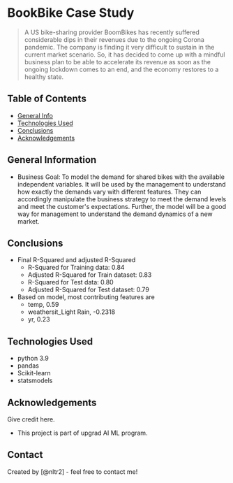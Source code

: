 # BookBike Case Study
> A US bike-sharing provider BoomBikes has recently suffered considerable dips in their revenues due to the ongoing Corona pandemic. The company is finding it very difficult to sustain in the current market scenario. So, it has decided to come up with a mindful business plan to be able to accelerate its revenue as soon as the ongoing lockdown comes to an end, and the economy restores to a healthy state. 


## Table of Contents
* [General Info](#general-information)
* [Technologies Used](#technologies-used)
* [Conclusions](#conclusions)
* [Acknowledgements](#acknowledgements)

<!-- You can include any other section that is pertinent to your problem -->

## General Information

- Business Goal: To model the demand for shared bikes with the available independent variables. It will be used by the management to understand how exactly the demands vary with different features. They can accordingly manipulate the business strategy to meet the demand levels and meet the customer's expectations. Further, the model will be a good way for management to understand the demand dynamics of a new market. 


<!-- You don't have to answer all the questions - just the ones relevant to your project. -->

## Conclusions
- Final R-Squared and adjusted R-Squared
  - R-Squared for Training data: 0.84
  - Adjusted R-Squared for Train dataset:  0.83
  - R-Squared for Test data: 0.80
  - Adjusted R-Squared for Test dataset:  0.79
- Based on model,  most contributing features are
  - temp, 0.59
  - weathersit_Light Rain,    -0.2318      
  - yr, 0.23


<!-- You don't have to answer all the questions - just the ones relevant to your project. -->


## Technologies Used
- python 3.9
- pandas
- Scikit-learn
- statsmodels

<!-- As the libraries versions keep on changing, it is recommended to mention the version of library used in this project -->

## Acknowledgements
Give credit here.
- This project is part of upgrad AI ML program.


## Contact
Created by [@nltr2] - feel free to contact me!


<!-- Optional -->
<!-- ## License -->
<!-- This project is open source and available under the [... License](). -->

<!-- You don't have to include all sections - just the one's relevant to your project -->
